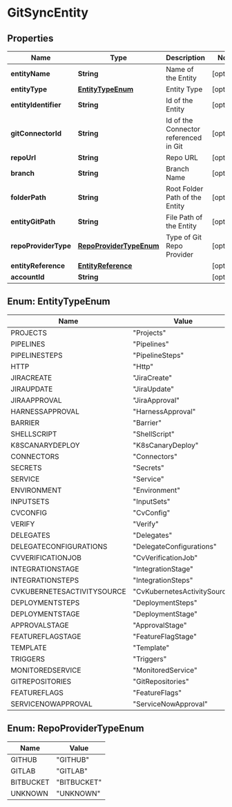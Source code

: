 # GitSyncEntity

## Properties
Name | Type | Description | Notes
------------ | ------------- | ------------- | -------------
**entityName** | **String** | Name of the Entity |  [optional]
**entityType** | [**EntityTypeEnum**](#EntityTypeEnum) | Entity Type |  [optional]
**entityIdentifier** | **String** | Id of the Entity |  [optional]
**gitConnectorId** | **String** | Id of the Connector referenced in Git |  [optional]
**repoUrl** | **String** | Repo URL |  [optional]
**branch** | **String** | Branch Name |  [optional]
**folderPath** | **String** | Root Folder Path of the Entity |  [optional]
**entityGitPath** | **String** | File Path of the Entity |  [optional]
**repoProviderType** | [**RepoProviderTypeEnum**](#RepoProviderTypeEnum) | Type of Git Repo Provider |  [optional]
**entityReference** | [**EntityReference**](EntityReference.md) |  |  [optional]
**accountId** | **String** |  |  [optional]

<a name="EntityTypeEnum"></a>
## Enum: EntityTypeEnum
Name | Value
---- | -----
PROJECTS | &quot;Projects&quot;
PIPELINES | &quot;Pipelines&quot;
PIPELINESTEPS | &quot;PipelineSteps&quot;
HTTP | &quot;Http&quot;
JIRACREATE | &quot;JiraCreate&quot;
JIRAUPDATE | &quot;JiraUpdate&quot;
JIRAAPPROVAL | &quot;JiraApproval&quot;
HARNESSAPPROVAL | &quot;HarnessApproval&quot;
BARRIER | &quot;Barrier&quot;
SHELLSCRIPT | &quot;ShellScript&quot;
K8SCANARYDEPLOY | &quot;K8sCanaryDeploy&quot;
CONNECTORS | &quot;Connectors&quot;
SECRETS | &quot;Secrets&quot;
SERVICE | &quot;Service&quot;
ENVIRONMENT | &quot;Environment&quot;
INPUTSETS | &quot;InputSets&quot;
CVCONFIG | &quot;CvConfig&quot;
VERIFY | &quot;Verify&quot;
DELEGATES | &quot;Delegates&quot;
DELEGATECONFIGURATIONS | &quot;DelegateConfigurations&quot;
CVVERIFICATIONJOB | &quot;CvVerificationJob&quot;
INTEGRATIONSTAGE | &quot;IntegrationStage&quot;
INTEGRATIONSTEPS | &quot;IntegrationSteps&quot;
CVKUBERNETESACTIVITYSOURCE | &quot;CvKubernetesActivitySource&quot;
DEPLOYMENTSTEPS | &quot;DeploymentSteps&quot;
DEPLOYMENTSTAGE | &quot;DeploymentStage&quot;
APPROVALSTAGE | &quot;ApprovalStage&quot;
FEATUREFLAGSTAGE | &quot;FeatureFlagStage&quot;
TEMPLATE | &quot;Template&quot;
TRIGGERS | &quot;Triggers&quot;
MONITOREDSERVICE | &quot;MonitoredService&quot;
GITREPOSITORIES | &quot;GitRepositories&quot;
FEATUREFLAGS | &quot;FeatureFlags&quot;
SERVICENOWAPPROVAL | &quot;ServiceNowApproval&quot;

<a name="RepoProviderTypeEnum"></a>
## Enum: RepoProviderTypeEnum
Name | Value
---- | -----
GITHUB | &quot;GITHUB&quot;
GITLAB | &quot;GITLAB&quot;
BITBUCKET | &quot;BITBUCKET&quot;
UNKNOWN | &quot;UNKNOWN&quot;
